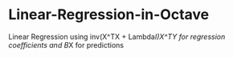 # Linear-Regression-in-Octave
Linear Regression using inv(X^TX + Lambda*I)X^TY for regression coefficients and B*X for predictions
